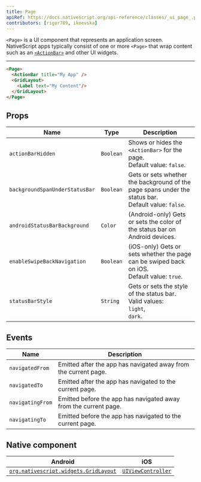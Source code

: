 ```yaml
---
title: Page
apiRef: https://docs.nativescript.org/api-reference/classes/_ui_page_.page
contributors: [rigor789, ikoevska]
---
```


`<Page>` is a UI component that represents an application screen. NativeScript apps typically consist of one or more `<Page>` that wrap content such as an [`<ActionBar>`](/en/docs/elements/action-bar/action-bar) and other UI widgets.

---

```html
<Page>
  <ActionBar title="My App" />
  <GridLayout>
    <Label text="My Content"/>
  </GridLayout>
</Page>
```

## Props

| Name | Type | Description |
|------|------|-------------|
| `actionBarHidden` | `Boolean` | Shows or hides the `<ActionBar>` for the page.<br/>Default value: `false`.
| `backgroundSpanUnderStatusBar` | `Boolean` | Gets or sets whether the background of the page spans under the status bar.<br/>Default value: `false`.
| `androidStatusBarBackground` | `Color` | (Android-only) Gets or sets the color of the status bar on Android devices.
| `enableSwipeBackNavigation` | `Boolean` | (iOS-only) Gets or sets whether the page can be swiped back on iOS.<br/>Default value: `true`.
| `statusBarStyle` | `String` | Gets or sets the style of the status bar.<br/>Valid values:<br/>`light`,<br/>`dark`.

## Events

| Name | Description |
|------|-------------|
| `navigatedFrom` | Emitted after the app has navigated away from the current page.
| `navigatedTo` | Emitted after the app has navigated to the current page.
| `navigatingFrom` | Emitted before the app has navigated away from the current page.
| `navigatingTo` | Emitted before the app has navigated to the current page.

## Native component

| Android | iOS |
|---------|-----|
| [`org.nativescript.widgets.GridLayout`](https://github.com/NativeScript/tns-core-modules-widgets/blob/master/android/widgets/src/main/java/org/nativescript/widgets/GridLayout.java) | [`UIViewController`](https://developer.apple.com/documentation/uikit/uiviewcontroller)